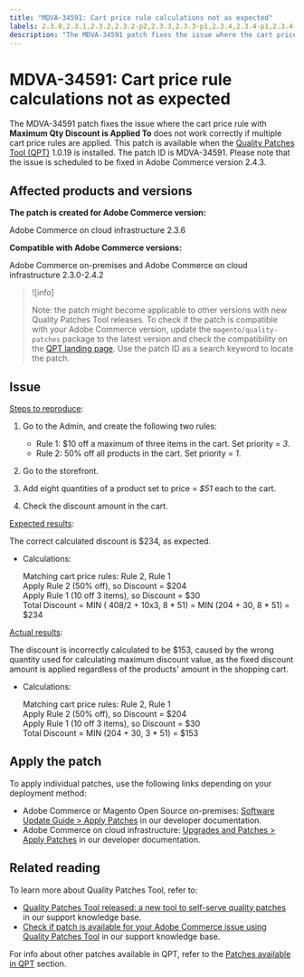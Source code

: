 ```yaml
---
title: "MDVA-34591: Cart price rule calculations not as expected"
labels: 2.3.0,2.3.1,2.3.2,2.3.2-p2,2.3.3,2.3.3-p1,2.3.4,2.3.4-p1,2.3.4-p2,2.3.5,2.3.5-p1,2.3.5-p2,2.3.6,2.3.6-p1,2.4.0,2.4.0-p1,2.4.1,2.4.1-p1,2.4.1-p2,2.4.2,QPT 1.0.19,Magento Commerce,Magento Commerce Cloud,Quality Patches Tool,calculation,cart price rule,discount,Adobe Commerce,cloud infrastructure,on-premises
description: "The MDVA-34591 patch fixes the issue where the cart price rule with **Maximum Qty Discount is Applied To** does not work correctly if multiple cart price rules are applied. This patch is available when the [Quality Patches Tool (QPT)](https://support.magento.com/hc/en-us/articles/360047139492) 1.0.19 is installed. The patch ID is MDVA-34591. Please note that the issue is scheduled to be fixed in Adobe Commerce version 2.4.3."
---
```


# MDVA-34591: Cart price rule calculations not as expected

The MDVA-34591 patch fixes the issue where the cart price rule with **Maximum Qty Discount is Applied To** does not work correctly if multiple cart price rules are applied. This patch is available when the [Quality Patches Tool (QPT)](https://support.magento.com/hc/en-us/articles/360047139492) 1.0.19 is installed. The patch ID is MDVA-34591. Please note that the issue is scheduled to be fixed in Adobe Commerce version 2.4.3.

## Affected products and versions

**The patch is created for Adobe Commerce version:**

Adobe Commerce on cloud infrastructure 2.3.6

**Compatible with Adobe Commerce versions:**

Adobe Commerce on-premises and Adobe Commerce on cloud infrastructure 2.3.0-2.4.2

>![info]
>
 >Note: the patch might become applicable to other versions with new Quality Patches Tool releases. To check if the patch is compatible with your Adobe Commerce version, update the `magento/quality-patches` package to the latest version and check the compatibility on the [QPT landing page](https://devdocs.magento.com/quality-patches/tool.html#patch-grid). Use the patch ID as a search keyword to locate the patch.

## Issue

<u>Steps to reproduce</u>:

1. Go to the Admin, and create the following two rules:

    * Rule 1: $10 off a maximum of three items in the cart. Set priority = *3*.
    * Rule 2: 50% off all products in the cart. Set priority = *1*.

1. Go to the storefront.

1. Add eight quantities of a product set to price = *$51* each to the cart.

1. Check the discount amount in the cart.

<u>Expected results</u>:

The correct calculated discount is $234, as expected.

* Calculations:

  Matching cart price rules: Rule 2, Rule 1\
  Apply Rule 2 (50% off), so Discount = $204\
  Apply Rule 1 (10 off 3 items), so Discount = $30\
  Total Discount = MIN ( 408/2 + 10x3, 8 &#42; 51) = MIN (204 + 30, 8 &#42; 51) = $234

<u>Actual results</u>:

The discount is incorrectly calculated to be $153, caused by the wrong quantity used for calculating maximum discount value, as the fixed discount amount is applied regardless of the products' amount in the shopping cart.

* Calculations:

  Matching cart price rules: Rule 2, Rule 1\
  Apply Rule 2 (50% off), so Discount = $204\
  Apply Rule 1 (10 off 3 items), so Discount = $30\
  Total Discount = MIN (204 + 30, 3 &#42; 51) = $153

## Apply the patch

To apply individual patches, use the following links depending on your deployment method:

* Adobe Commerce or Magento Open Source on-premises: [Software Update Guide > Apply Patches](https://devdocs.magento.com/guides/v2.4/comp-mgr/patching/mqp.html) in our developer documentation.
* Adobe Commerce on cloud infrastructure: [Upgrades and Patches > Apply Patches](https://devdocs.magento.com/cloud/project/project-patch.html) in our developer documentation.

## Related reading

To learn more about Quality Patches Tool, refer to:

* [Quality Patches Tool released: a new tool to self-serve quality patches](https://support.magento.com/hc/en-us/articles/360047139492) in our support knowledge base.
* [Check if patch is available for your Adobe Commerce issue using Quality Patches Tool](https://support.magento.com/hc/en-us/articles/360047125252) in our support knowledge base.

For info about other patches available in QPT, refer to the [Patches available in QPT](https://support.magento.com/hc/en-us/sections/360010506631-Patches-available-in-MQP-tool-) section.